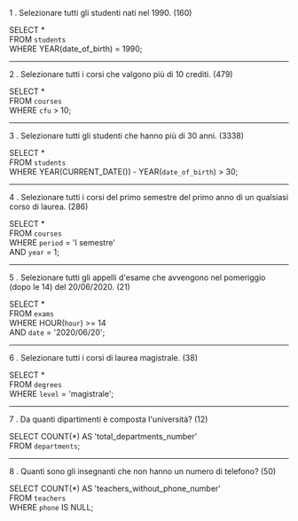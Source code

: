 1 . Selezionare tutti gli studenti nati nel 1990. (160)

SELECT *  
FROM `students`  
WHERE YEAR(date_of_birth) = 1990;

---

2 . Selezionare tutti i corsi che valgono più di 10 crediti. (479)

SELECT *  
FROM `courses`  
WHERE `cfu` > 10;

---

3 . Selezionare tutti gli studenti che hanno più di 30 anni. (3338)

SELECT *  
FROM `students`  
WHERE YEAR(CURRENT_DATE()) - YEAR(`date_of_birth`) > 30;

---

4 . Selezionare tutti i corsi del primo semestre del primo anno di un qualsiasi corso di laurea. (286)

SELECT *  
FROM `courses`  
WHERE `period` = 'I semestre'  
AND `year` = 1;

---

5 . Selezionare tutti gli appelli d'esame che avvengono nel pomeriggio (dopo le 14) del 20/06/2020. (21)

SELECT *  
FROM `exams`  
WHERE HOUR(`hour`) >= 14  
AND `date` = '2020/06/20';

---

6 . Selezionare tutti i corsi di laurea magistrale. (38)

SELECT *  
FROM `degrees`  
WHERE `level` = 'magistrale';

---

7 . Da quanti dipartimenti è composta l'università? (12)

SELECT COUNT(*) AS 'total_departments_number'  
FROM `departments`;

---

8 . Quanti sono gli insegnanti che non hanno un numero di telefono? (50)

SELECT COUNT(*) AS 'teachers_without_phone_number'  
FROM `teachers`  
WHERE `phone` IS NULL;